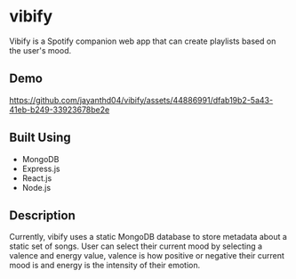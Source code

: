 # vibify
Vibify is a Spotify companion web app that can create playlists based on the user's mood. 

## Demo 


https://github.com/jayanthd04/vibify/assets/44886991/dfab19b2-5a43-41eb-b249-33923678be2e


## Built Using 
- MongoDB
- Express.js
- React.js
- Node.js
## Description
Currently, vibify uses a static MongoDB database to store metadata about a static set of songs. User can select their current mood by selecting a valence and energy value, valence is how positive or negative their current mood is and energy is the intensity of their emotion.

